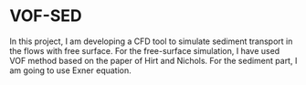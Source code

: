 # VOF-SED
In this project, I am developing a CFD tool to simulate sediment transport in the flows with free surface. For the free-surface simulation, I have used VOF method based on the paper of Hirt and Nichols. For the sediment part, I am going to use Exner equation.
